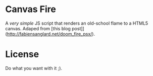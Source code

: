 # Canvas Fire
A _very simple_ JS script that renders an old-school flame to a HTML5 canvas.
Adaped from [this blog post]](http://fabiensanglard.net/doom_fire_psx/).

# License
Do what you want with it ;).
